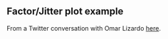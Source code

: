 ## Factor/Jitter plot example

From a Twitter conversation with Omar Lizardo [here](https://twitter.com/omar_lizardo/status/595604619029516288/photo/1).
